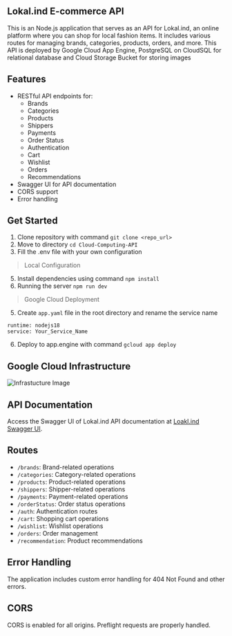 ## Lokal.ind E-commerce API

This is an Node.js application that serves as an API for Lokal.ind, an online platform where you can shop for local fashion items. It includes various routes for managing brands, categories, products, orders, and more. This API is deployed by Google Cloud App Engine, PostgreSQL on CloudSQL for relational database and Cloud Storage Bucket for storing images

## Features

- RESTful API endpoints for:
  - Brands
  - Categories
  - Products
  - Shippers
  - Payments
  - Order Status
  - Authentication
  - Cart
  - Wishlist
  - Orders
  - Recommendations
- Swagger UI for API documentation
- CORS support
- Error handling

## Get Started

1. Clone repository with command `git clone <repo_url>`
2. Move to directory `cd Cloud-Computing-API`
3. Fill the .env file with your own configuration

> Local Configuration
5. Install dependencies using command `npm install`
6. Running the server `npm run dev`

> Google Cloud Deployment
5. Create `app.yaml` file in the root directory and rename the service name  
```
runtime: nodejs18  
service: Your_Service_Name
```
6. Deploy to app.engine with command `gcloud app deploy`

## Google Cloud Infrastructure
![Infrastucture Image](Infrastucture/Lokal.ind_Diagram.png)

## API Documentation

Access the Swagger UI of Lokal.ind API documentation at [Loakl.ind Swagger UI](https://lokal-ind.et.r.appspot.com/api-docs).

## Routes

- `/brands`: Brand-related operations
- `/categories`: Category-related operations
- `/products`: Product-related operations
- `/shippers`: Shipper-related operations
- `/payments`: Payment-related operations
- `/orderStatus`: Order status operations
- `/auth`: Authentication routes
- `/cart`: Shopping cart operations
- `/wishlist`: Wishlist operations
- `/orders`: Order management
- `/recommendation`: Product recommendations

## Error Handling

The application includes custom error handling for 404 Not Found and other errors.

## CORS

CORS is enabled for all origins. Preflight requests are properly handled.

